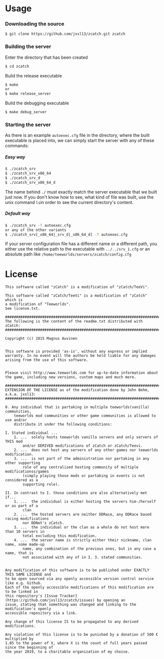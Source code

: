 # Usage

### Downloading the source
```bash
$ git clone https://github.com/jxsl13/zcatch.git zcatch
```

### Building the server
Enter the directory that has been created
```bash
$ cd zcatch
```

Build the release executable
```bash
$ make
or
$ make release_server
```
Build the debugging executable
```bash
$ make debug_server
```

### Starting the server
As there is an example `autoexec.cfg` file in the directory, where the built executable is placed into, we can simply start the server with any of these commands:

##### Easy way
```bash
$ ./zcatch_srv
$ ./zcatch_srv_x86_64
$ ./zcatch_srv_d
$ ./zcatch_srv_x86_64_d
```
The name behind `./` must exactly match the server executable that we built just now.
If you don't know how to see, what kind of file was built, use the unix command `ls`in order to see the current directory's content.

##### Default way
```bash
$ ./zcatch_srv -f autoexec.cfg
or any of the other variants
$ ./zcatch_srv[_x86_64|_srv_d|_x86_64_d] -f autoexec.cfg
```
If your server configuration file has a different name or a different path, you either use the relative path to the executable with `../../srv_1.cfg` or an absolute path like `/home/teeworlds/servers/zcatch/config.cfg`

# License
```
This software called "zCatch" is a modification of "zCatch/TeeVi".

This software called "zCatch/TeeVi" is a modification of "zCatch" which is
a modification of "Teeworlds".
See license.txt.

#############################################################################
The following is the content of the readme.txt distributed with zCatch:
#############################################################################

Copyright (c) 2015 Magnus Auvinen


This software is provided 'as-is', without any express or implied
warranty. In no event will the authors be held liable for any damages
arising from the use of this software.


Please visit http://www.teeworlds.com for up-to-date information about 
the game, including new versions, custom maps and much more.

##################################################################################
EXTENSION OF THE LICENSE as of the modification done by John Behm, a.k.a. jxsl13:
##################################################################################

0. Any individual that is partaking in multiple teeworlds(vanilla) communities, 
	teeworlds mod communities or other game communities is allowed to use and/or 
	distribute it under the following conditions:

I. Stated individual ...
    1. ...  solely hosts teeworlds vanilla servers and only servers of THIS mod 
    	and/or DERIVED modifications of zCatch or zCatch/Teevi.
    2. ...  does not host any servers of any other games nor teeworlds modification.
    3. ...  is not part of the administration nor partaking in any other supporting 
    	role of any centralized hosting community of multiple modificationss/games
    	(simply playing those mods or partaking in events is not considered as a 
    	supporting role).

II. In contrast to I. those conditions are also alternatively met if...
	1. ...  the individual is either hosting the servers him-/herself or as part of a 
		clan
	2. ...  the hosted servers are neither DDRace, any DDRace based racing modifications
		nor DDNet's zCatch.
	3. ...  the individual or the clan as a whole do not host more than 10 servers in
		total excluding this modification.
	4. ...  the server name is strictly either their nickname, clan name, some made-up
		name, any combination of the previous ones, but in any case a name, that is 
		not associated with any of in I. 3. stated communities.
  

Any modification of this software is to be published under EXACTLY THIS SAME LICENSE and
to be open sourced via any openly accessible version control service like e.g. Github.
Each of the openly accessible modifications of this modification are to be linked in 
this repository's [Issue Tracker](https://github.com/jxsl13/zcatch/issues) by opening an 
issue, stating that something was changed and linking to the modification's openly 
accessible repository via a link.

Any change of this license IS to be propagated to any derived modifications.

Any violation of this license is to be punished by a donation of 500 € multiplied by 
1.05 to the power of X, where X is the count of full years passed since the beginning of
the year 2019, to a charitable organization of my choise.
```

